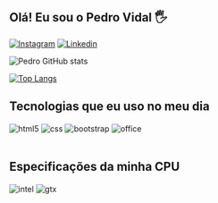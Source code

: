 ## Olá! Eu sou o Pedro Vidal 🖐️

[![Instagram](https://img.shields.io/badge/Instagram-E4405F?style=for-the-badge&logo=instagram&logoColor=white)](https://instagram.com/sujeitoprogramador)
[![Linkedin](https://img.shields.io/badge/LinkedIn-0077B5?style=for-the-badge&logo=linkedin&logoColor=white)](https://www.linkedin.com/in/pedro-ramos-vidal-b4419a227/)

![Pedro GitHub stats](https://github-readme-stats.vercel.app/api?username=pedro-rvidal&show_icons=true&theme=dracula&count_private=true)

[![Top Langs](https://github-readme-stats.vercel.app/api/top-langs/?username=pedro-rvidal&layout=compact&langs_count=16&theme=dracula)](https://github.com/dracula/github-readme-stats)

## Tecnologias que eu uso no meu dia

<div style="display: inline_block">
  <img align="center" alt="html5" src="https://img.shields.io/badge/HTML5-E34F26?style=for-the-badge&logo=html5&logoColor=white" />
  <img align="center" alt="css" src="https://img.shields.io/badge/CSS3-1572B6?style=for-the-badge&logo=css3&logoColor=white" />
  <img align="center" alt="bootstrap" src="https://img.shields.io/badge/Bootstrap-563D7C?style=for-the-badge&logo=bootstrap&logoColor=white" />

  <img align="center" alt="office" src="https://img.shields.io/badge/Microsoft_Office-D83B01?style=for-the-badge&logo=microsoft-office&logoColor=white" />
</div><br/>

## Especificações da minha CPU

<div style="display: inline_block">
  <img align="center" alt="intel" src="https://img.shields.io/badge/Intel-Core_i5_10th-0071C5?style=for-the-badge&logo=intel&logoColor=whit" />
  <img align="center" alt="gtx" src="https://img.shields.io/badge/NVIDIA-GTX1660-76B900?style=for-the-badge&logo=nvidia&logoColor=white" />
</div><br/>




